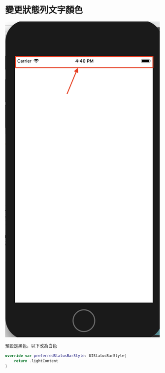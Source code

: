 # 變更狀態列文字顏色

![](../.gitbook/assets/ying-mu-kuai-zhao-20190122-xia-wu-4.40.50.png)

預設是黑色，以下改為白色

```swift
override var preferredStatusBarStyle: UIStatusBarStyle{
    return .lightContent
}
```

